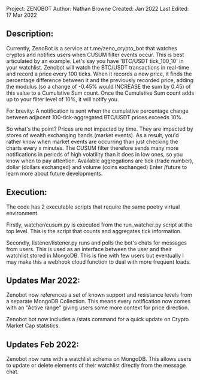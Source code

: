 Project: ZENOBOT
Author: Nathan Browne
Created: Jan 2022
Last Edited: 17 Mar 2022

Description:
------------
Currently, ZenoBot is a service at t.me/zeno_crypto_bot that watches cryptos and notifies users when CUSUM filter events occur. This is best articulated by an example. Let's say you have 'BTC/USDT tick_100_10' in your watchlist. Zenobot will watch the BTC/USDT transactions in real-time and record a price every 100 ticks. When it records a new price, it finds the percentage difference between it and the previously recorded price, adding the modulus (so a change of -0.45% would INCREASE the sum by 0.45) of this value to a Cumulative Sum count. Once the Cumulative Sum count adds up to your filter level of 10%, it will notify you.

For brevity: A notification is sent when the cumulative percentage change between adjacent 100-tick-aggregated
BTC/USDT prices exceeds 10%.

So what's the point? Prices are not impacted by time. They are impacted by stores of wealth exchanging hands (market events). As a result, you'd rather know when market events are occurring than just checking the charts every x minutes. The CUSUM filter therefore sends many more notifications in periods of high volatility than it does in low ones, so you know when to pay attention. Available aggregations are tick (trade number), dollar (dollars exchanged) and volume (coins exchanged) Enter /future to learn more about future developments.

Execution:
----------
The code has 2 executable scripts that require the same poetry virtual environment.

Firstly, watcher/cusum.py is  executed from the run_watcher.py script at the top level. This is the script that counts and aggregates tick information.

Secondly, listener/listener.py runs and polls the bot's chats for messages from users. This is used as an interface between the user and their watchlist stored in MongoDB. This is fine with few users but eventually I may make this a webhook cloud function to deal with more frequent loads.

Updates Mar 2022:
-----------------
Zenobot now references a set of known support and resistance levels from a separate MongoDB Collection. This means every
notification now comes with an "Active range" giving users some more context for price direction.

Zenobot bot now includes a /stats command for a quick update on Crypto Market Cap statistics.

Updates Feb 2022:
----------------
Zenobot now runs with a watchlist schema on MongoDB. This allows users to update or delete elements of their watchlist
directly from the message chat.
